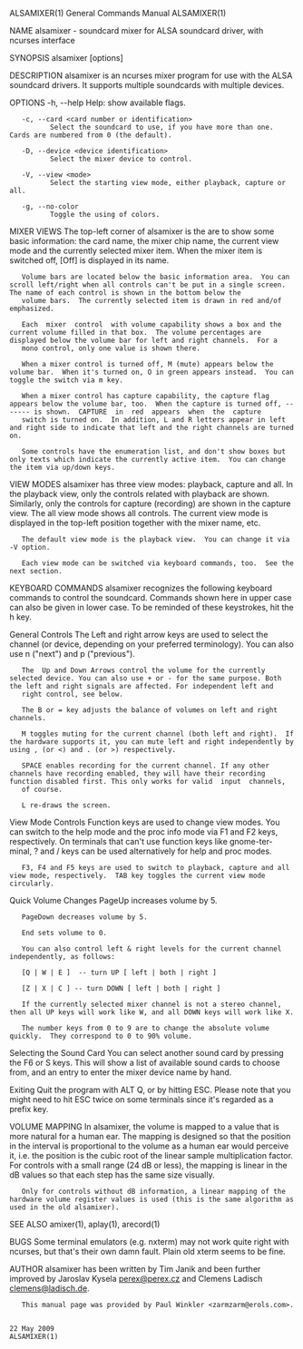 ALSAMIXER(1)                                                                             General Commands Manual                                                                             ALSAMIXER(1)

NAME
       alsamixer - soundcard mixer for ALSA soundcard driver, with ncurses interface

SYNOPSIS
       alsamixer [options]

DESCRIPTION
       alsamixer is an ncurses mixer program for use with the ALSA soundcard drivers. It supports multiple soundcards with multiple devices.

OPTIONS
       -h, --help
              Help: show available flags.

       -c, --card <card number or identification>
              Select the soundcard to use, if you have more than one. Cards are numbered from 0 (the default).

       -D, --device <device identification>
              Select the mixer device to control.

       -V, --view <mode>
              Select the starting view mode, either playback, capture or all.

       -g, --no-color
              Toggle the using of colors.

MIXER VIEWS
       The  top-left corner of alsamixer is the are to show some basic information: the card name, the mixer chip name, the current view mode and the currently selected mixer item.  When the mixer item
       is switched off, [Off] is displayed in its name.

       Volume bars are located below the basic information area.  You can scroll left/right when all controls can't be put in a single screen.  The name of each control is shown in the bottom below the
       volume bars.  The currently selected item is drawn in red and/of emphasized.

       Each  mixer  control  with volume capability shows a box and the current volume filled in that box.  The volume percentages are displayed below the volume bar for left and right channels.  For a
       mono control, only one value is shown there.

       When a mixer control is turned off, M (mute) appears below the volume bar.  When it's turned on, O in green appears instead.  You can toggle the switch via m key.

       When a mixer control has capture capability, the capture flag appears below the volume bar, too.  When the capture is turned off, ------- is shown.  CAPTURE  in  red  appears  when  the  capture
       switch is turned on.  In addition, L and R letters appear in left and right side to indicate that left and the right channels are turned on.

       Some controls have the enumeration list, and don't show boxes but only texts which indicate the currently active item.  You can change the item via up/down keys.

VIEW MODES
       alsamixer  has  three  view  modes: playback, capture and all.  In the playback view, only the controls related with playback are shown.  Similarly, only the controls for capture (recording) are
       shown in the capture view.  The all view mode shows all controls.  The current view mode is displayed in the top-left position together with the mixer name, etc.

       The default view mode is the playback view.  You can change it via -V option.

       Each view mode can be switched via keyboard commands, too.  See the next section.

KEYBOARD COMMANDS
       alsamixer recognizes the following keyboard commands to control the soundcard.  Commands shown here in upper case can also be given in lower case.  To be reminded of these keystrokes, hit the  h
       key.

   General Controls
       The Left and right arrow keys are used to select the channel (or device, depending on your preferred terminology). You can also use n ("next") and p ("previous").

       The  Up and Down Arrows control the volume for the currently selected device. You can also use + or - for the same purpose. Both the left and right signals are affected. For independent left and
       right control, see below.

       The B or = key adjusts the balance of volumes on left and right channels.

       M toggles muting for the current channel (both left and right).  If the hardware supports it, you can mute left and right independently by using , (or <) and . (or >) respectively.

       SPACE enables recording for the current channel. If any other channels have recording enabled, they will have their recording function disabled first. This only works for valid  input  channels,
       of course.

       L re-draws the screen.

   View Mode Controls
       Function  keys are used to change view modes.  You can switch to the help mode and the proc info mode via F1 and F2 keys, respectively.  On terminals that can't use function keys like gnome-ter‐
       minal, ? and / keys can be used alternatively for help and proc modes.

       F3, F4 and F5 keys are used to switch to playback, capture and all view mode, respectively.  TAB key toggles the current view mode circularly.

   Quick Volume Changes
       PageUp increases volume by 5.

       PageDown decreases volume by 5.

       End sets volume to 0.

       You can also control left & right levels for the current channel independently, as follows:

       [Q | W | E ]  -- turn UP [ left | both | right ]

       [Z | X | C ] -- turn DOWN [ left | both | right ]

       If the currently selected mixer channel is not a stereo channel, then all UP keys will work like W, and all DOWN keys will work like X.

       The number keys from 0 to 9 are to change the absolute volume quickly.  They correspond to 0 to 90% volume.

   Selecting the Sound Card
       You can select another sound card by pressing the F6 or S keys.  This will show a list of available sound cards to choose from, and an entry to enter the mixer device name by hand.

   Exiting
       Quit the program with ALT Q, or by hitting ESC.  Please note that you might need to hit ESC twice on some terminals since it's regarded as a prefix key.

VOLUME MAPPING
       In alsamixer, the volume is mapped to a value that is more natural for a human ear.  The mapping is designed so that the position in the interval is proportional to the volume  as  a  human  ear
       would  perceive  it,  i.e.  the position is the cubic root of the linear sample multiplication factor.  For controls with a small range (24 dB or less), the mapping is linear in the dB values so
       that each step has the same size visually.

       Only for controls without dB information, a linear mapping of the hardware volume register values is used (this is the same algorithm as used in the old alsamixer).

SEE ALSO
        amixer(1), aplay(1), arecord(1)

BUGS
       Some terminal emulators (e.g. nxterm) may not work quite right with ncurses, but that's their own damn fault. Plain old xterm seems to be fine.

AUTHOR
       alsamixer has been written by Tim Janik and been further improved by Jaroslav Kysela <perex@perex.cz> and Clemens Ladisch <clemens@ladisch.de>.

       This manual page was provided by Paul Winkler <zarmzarm@erols.com>.

                                                                                               22 May 2009                                                                                   ALSAMIXER(1)
